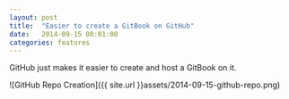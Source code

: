 ```yaml
---
layout: post
title:  "Easier to create a GitBook on GitHub"
date:   2014-09-15 00:01:00
categories: features
---
```


GitHub just makes it easier to create and host a GitBook on it.


<!-- more -->

![GitHub Repo Creation]({{ site.url }}assets/2014-09-15-github-repo.png)

